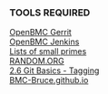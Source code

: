 ### TOOLS REQUIRED

<!--
**BMC-Bruce/BMC-Bruce** is a ✨ _special_ ✨ repository because its `README.md` (this file) appears on your GitHub profile.

Here are some ideas to get you started:

- 🔭 I’m currently working on ...
- 🌱 I’m currently learning ...
- 👯 I’m looking to collaborate on ...
- 🤔 I’m looking for help with ...
- 💬 Ask me about ...
- 📫 How to reach me: ...
- 😄 Pronouns: ...
- ⚡ Fun fact: ...
-->

<!--
![TOOLS REQUIRED](https://github.com/BMC-Bruce/BMC-Bruce/blob/master/IMG_4158.png) \
![TOOLS REQUIRED](https://github.com/BMC-Bruce/BMC-Bruce/blob/master/IMG_4299.png)
-->

[OpenBMC Gerrit](https://gerrit.openbmc-project.xyz/) \
[OpenBMC Jenkins](https://jenkins.openbmc.org/) \
[Lists of small primes](https://primes.utm.edu/lists/small/) \
[RANDOM.ORG](https://www.random.org/analysis/) \
[2.6 Git Basics - Tagging](https://git-scm.com/book/en/v2/Git-Basics-Tagging) \
[BMC-Bruce.github.io](https://bmc-bruce.github.io/)
